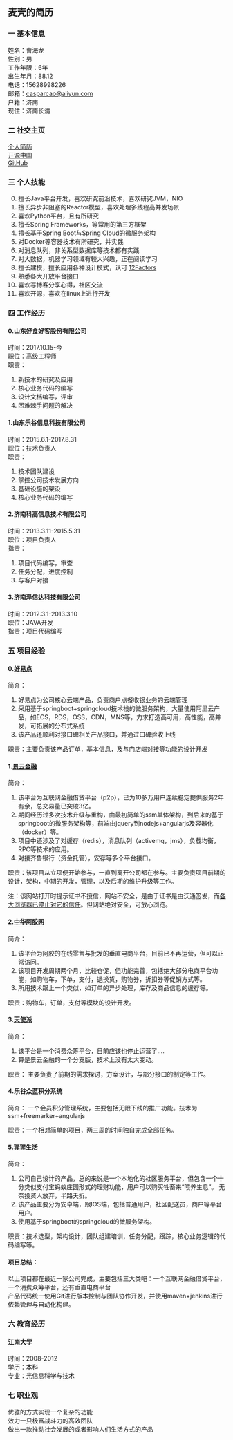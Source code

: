 ## 麦壳的简历  
### 一 基本信息  
姓名：曹海龙  
性别：男  
工作年限：6年  
出生年月：88.12  
电话：15628998226  
邮箱：casparcao@aliyun.com  
户籍：济南  
现住：济南长清  

### 二 社交主页
[个人简历](https://mikecao.top)  
[开源中国](https://my.oschina.net/HeliosFly)  
[GitHub](https://github.com/casparcao)  

### 三 个人技能
0. 擅长Java平台开发，喜欢研究前沿技术，喜欢研究JVM，NIO  
1. 擅长异步非阻塞的Reactor模型，喜欢处理多线程高并发场景
2. 喜欢Python平台，且有所研究  
3. 擅长Spring Frameworks，等常用的第三方框架  
4. 擅长基于Spring Boot与Spring Cloud的微服务架构  
5. 对Docker等容器技术有所研究，并实践
6. 对消息队列，非关系型数据库等技术都有实践
6. 对大数据，机器学习领域有较大兴趣，正在阅读学习  
7. 擅长建模，擅长应用各种设计模式，认可 [12Factors](https://12factor.net/zh_cn/)
8. 熟悉各大开放平台接口  
9. 喜欢写博客分享心得，社区交流  
10. 喜欢开源，喜欢在linux上进行开发


### 四 工作经历

#### 0.山东好食好客股份有限公司
时间：2017.10.15-今   
职位：高级工程师   
职责：
1. 新技术的研究及应用
2. 核心业务代码的编写
3. 设计文档编写，评审
4. 困难棘手问题的解决

#### 1.山东乐谷信息科技有限公司  
时间：2015.6.1-2017.8.31  
职位：技术负责人  
职责：  
1. 技术团队建设   
2. 掌控公司技术发展方向    
3. 基础设施的架设  
4. 核心业务代码的编写  

#### 2.济南科高信息技术有限公司  
时间：2013.3.11-2015.5.31  
职位：项目负责人  
指责：  
1. 项目代码编写，审查  
2. 任务分配，进度控制  
3. 与客户对接  

#### 3.济南泽信达科技有限公司  
时间：2012.3.1-2013.3.10  
职位：JAVA开发  
指责：项目代码编写  
 
### 五 项目经验

#### 0.[好易点](hocyun.cn)

简介：
1. 好易点为公司核心云端产品，负责商户点餐收银业务的云端管理
2. 采用基于springboot+springcloud技术栈的微服务架构，大量使用阿里云产品，如ECS，RDS，OSS，CDN，MNS等，力求打造高可用，高性能，高并发，可拓展的分布式系统
3. 该产品还顺利对接口碑相关产品接口，并通过口碑验收上线

职责：主要负责该产品订单，基本信息，及与门店端对接等功能的设计开发

#### 1.[景云金融](https://www.jingyunbank.com)  

简介：  
1. 该平台为互联网金融借贷平台（p2p），已为10多万用户连续稳定提供服务2年有余，总交易量已突破3亿。  
2. 期间经历过多次技术升级与重构，由最初简单的ssm单体架构，到后来的基于springboot的微服务架构等，前端由jquery到nodejs+angularjs及容器化（docker）等。  
3. 项目中还涉及了对缓存（redis），消息队列（activemq，jms），负载均衡，RPC等技术的应用。  
4. 对接齐鲁银行（资金托管），安存等多个平台接口。  

职责：该项目从立项便开始参与，一直到离开公司都在参与。主要负责项目前期的设计，架构，中期的开发，管理，以及后期的维护升级等工作。  

注：该网站打开时提示证书不授信，网站不安全，是由于证书是由沃通签发，而[各大浏览器已停止对它的信任](http://www.oschina.net/news/78615/mozilla-and-google-dont-trust-wosign-anymore)。但网站绝对安全，可放心浏览。  

#### 2.[中华阿胶网](http://www.zhonghuaejiao.com)    

简介：  
1. 该平台为阿胶的在线零售与批发的垂直电商平台，目前已不再运营，但可以正常访问。  
2. 该项目开发周期两个月，比较仓促，但功能完善，包括绝大部分电商平台功能，如购物车，下单，支付，退换货，购物券，折扣券等促销方式等。  
3. 所用技术跟上一个类似，如订单的异步处理，库存及商品信息的缓存等。  

职责：购物车，订单，支付等模块的设计开发。  

#### 3.[天使派](http://www.tianshipai.com)    

简介：  
1. 该平台是一个消费众筹平台，目前应该也停止运营了....   
2. 算是景云金融的一个分支版，技术上没有太大变动。  

职责： 主要负责了前期的需求探讨，方案设计，与部分接口的制定等工作。  

#### 4.乐谷众蓝积分系统  

简介： 一个会员积分管理系统，主要包括无限下线的推广功能。技术为ssm+freemarker+angularjs

职责：一个相对简单的项目，两三周的时间独自完成全部任务。  
  
#### 5.[猩猩生活](https://www.anuolife.com)    

简介：  
1. 公司自己设计的产品，总的来说是一个本地化的社区服务平台，但包含一个十分类似支付宝蚂蚁庄园形式的理财功能，用户可以购买牲畜来“喂养生息”。 无奈投资人放弃，半路夭折。  
2. 该产品主要分为安卓端，跟IOS端，包括普通用户，社区配送员，商户等平台用户。  
3. 使用基于springboot的springcloud的微服务架构。  

职责：技术选型，架构设计，团队组建培训，任务分配，跟踪，核心业务逻辑的代码编写等。  

#### **项目总结**： 
以上项目都在最近一家公司完成，主要包括三大类吧：一个互联网金融借贷平台，一个消费众筹平台，还有垂直电商平台  
产品代码统一使用Git进行版本控制与团队协作开发，并使用maven+jenkins进行依赖管理与自动化构建。

### 六 教育经历
#### [江南大学](http://www.jiangnan.edu.cn/)  
时间：2008-2012  
学历：本科  
专业：光信息科学与技术  

### 七 职业观   
优雅的方式实现一个复杂的功能  
效力一只极富战斗力的高效团队  
做出一款推动社会发展的或者影响人们生活方式的产品  
